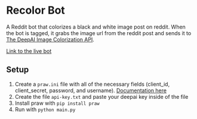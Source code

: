 # Recolor Bot 

A Reddit bot that colorizes a black and white image post on reddit. When the bot is tagged, it grabs the image url from the reddit post and sends it to [The DeepAI Image Colorization API](https://deepai.org/machine-learning-model/colorizer).

[Link to the live bot](https://reddit.com/user/recolorbot)

## Setup
1. Create a `praw.ini` file with all of the necessary fields (client_id, client_secret, password, and username). [Documentation here](https://praw.readthedocs.io/en/latest/getting_started/configuration/prawini.html)
2. Create the file `api-key.txt` and paste your deepai key inside of the file
3. Install praw with `pip install praw`
4. Run with `python main.py`
